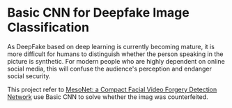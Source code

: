 # Basic CNN for Deepfake Image Classification

As DeepFake based on deep learning is currently becoming mature, it is more difficult for humans to distinguish whether the person speaking in the picture is synthetic. For modern people who are highly dependent on online social media, this will confuse the audience's perception and endanger social security.

This project refer to [MesoNet: a Compact Facial Video Forgery Detection Network](https://arxiv.org/pdf/1809.00888) use Basic CNN to solve whether the imag was counterfeited.

